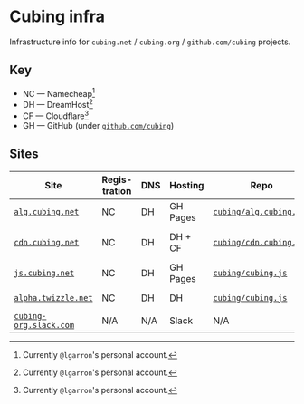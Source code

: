 # Cubing infra

Infrastructure info for `cubing.net` / `cubing.org` / `github.com/cubing` projects.

## Key

- NC — Namecheap[^1]
- DH — DreamHost[^1]
- CF — Cloudflare[^1]
- GH — GitHub (under [`github.com/cubing`](https://github.com/cubing))

## Sites

| Site                                                    | Regis-tration | DNS | Hosting  | Repo                                                                | Deployment                                                                                                                                                                                                                                                |
| ------------------------------------------------------- | ------------- | --- | -------- | ------------------------------------------------------------------- | --------------------------------------------------------------------------------------------------------------------------------------------------------------------------------------------------------------------------------------------------------- |
| [`alg.cubing.net`](https://alg.cubing.net/)             | NC            | DH  | GH Pages | [`cubing/alg.cubing.net`](https://github.com/cubing/alg.cubing.net) | In-tree [`docs` folder](https://github.com/cubing/alg.cubing.net/tree/main/docs)                                                                                                                                                                          |
| [`cdn.cubing.net`](https://cdn.cubing.net/)             | NC            | DH  | DH + CF  | [`cubing/cdn.cubing.net`](https://github.com/cubing/cdn.cubing.net) | [`rsync`](https://github.com/cubing/cdn.cubing.net/blob/7eae4585d9afd9a1d0a6aa559b2c8f5d137d9dd9/Makefile#L57-L67) (`cubing_deploy@`) + [CF API](https://github.com/cubing/cdn.cubing.net/blob/7eae4585d9afd9a1d0a6aa559b2c8f5d137d9dd9/Makefile#L83-L87) |
| [`js.cubing.net`](https://js.cubing.net/)               | NC            | DH  | GH Pages | [`cubing/cubing.js`](https://github.com/cubing/cubing.js)           | [GH Actions](https://github.com/cubing/cubing.js/blob/main/.github/workflows/pages.yml)                                                                                                                                                                   |
| [`alpha.twizzle.net`](https://alpha.twizzle.net/)       | NC            | DH  | DH       | [`cubing/cubing.js`](https://github.com/cubing/cubing.js)           | [`rsync`](https://github.com/lgarron/backup-cubing.js/blob/75a59447c085dbe4275ee0c8ebfb21852a5adb40/script/deploy/twizzle.js) (`cubing_deploy@`)                                                                                                          |
| [`cubing-org.slack.com`](https://cubing-org.slack.com/) | N/A           | N/A | Slack    | N/A                                                                 | N/A                                                                                                                                                                                                                                                       |

[^1]: Currently `@lgarron`'s personal account.
